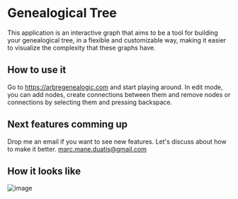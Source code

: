 # Genealogical Tree

This application is an interactive graph that aims to be a tool for building your genealogical tree, in a flexible and 
customizable way, making it easier to visualize the complexity that these graphs have. 

## How to use it
Go to <a href="https://arbregenealogic.com/" target="_blank">https://arbregenealogic.com</a> and start playing around.
In edit mode, you can add nodes, create connections between them and remove nodes or connections by selecting them and pressing backspace. 

## Next features comming up
Drop me an email if you want to see new features. Let's discuss about how to make it better. marc.mane.duatis@gmail.com

## How it looks like
![image](https://user-images.githubusercontent.com/20186536/197355473-7be5c858-fc57-4d30-b90e-313825a5b3f5.png)
